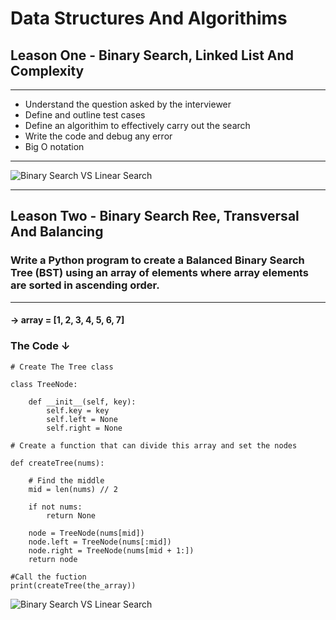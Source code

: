 # Data Structures And Algorithims

## Leason One - Binary Search, Linked List And Complexity

___

- Understand the question asked by the interviewer
- Define and outline test cases
- Define an algorithim to effectively carry out the search
- Write the code and debug any error
- Big O notation

___
![Binary Search VS Linear Search](https://www.codesdope.com/staticroot/images/algorithm/binary_search.gif)

___

## Leason Two - Binary Search Ree, Transversal And Balancing

### Write a Python program to create a Balanced Binary Search Tree (BST) using an array of elements where array elements are sorted in ascending order.

___

#### &rarr; array = [1, 2, 3, 4, 5, 6, 7]

### The Code &darr;

```
# Create The Tree class

class TreeNode:

    def __init__(self, key):
        self.key = key
        self.left = None
        self.right = None

# Create a function that can divide this array and set the nodes

def createTree(nums):

    # Find the middle
    mid = len(nums) // 2

    if not nums:
        return None

    node = TreeNode(nums[mid])
    node.left = TreeNode(nums[:mid])
    node.right = TreeNode(nums[mid + 1:])
    return node

#Call the fuction
print(createTree(the_array))  

```

![Binary Search VS Linear Search](https://www.w3resource.com/w3r_images/python-binary-search-tree-image-exercise-1.svg)

